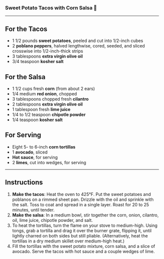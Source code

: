 ### Sweet Potato Tacos with Corn Salsa 🌮

---

## For the Tacos
* 1 1/2 pounds **sweet potatoes**, peeled and cut into 1/2-inch cubes
* 2 **poblano peppers**, halved lengthwise, cored, seeded, and sliced crosswise into 1/2-inch-thick strips
* 3 tablespoons **extra virgin olive oil**
* 3/4 teaspoon **kosher salt**

## For the Salsa
* 1 1/2 cups fresh **corn** (from about 2 ears)
* 1/4 medium **red onion**, chopped
* 3 tablespoons chopped fresh **cilantro**
* 2 tablespoons **extra virgin olive oil**
* 1 tablespoon fresh **lime juice**
* 1/4 to 1/2 teaspoon **chipotle powder**
* 1/4 teaspoon **kosher salt**

## For Serving
* Eight 5- to 6-inch **corn tortillas**
* 1 **avocado**, sliced
* **Hot sauce**, for serving
* 2 **limes**, cut into wedges, for serving

---

## Instructions
1.  **Make the tacos**: Heat the oven to 425°F. Put the sweet potatoes and poblanos on a rimmed sheet pan. Drizzle with the oil and sprinkle with the salt. Toss to coat and spread in a single layer. Roast for 20 to 25 minutes, until tender.
2.  **Make the salsa**: In a medium bowl, stir together the corn, onion, cilantro, oil, lime juice, chipotle powder, and salt.
3.  To heat the tortillas, turn the flame on your stove to medium-high. Using tongs, grab a tortilla and drag it over the burner grate, flipping it, until lightly charred on both sides but still pliable. (Alternatively, heat the tortillas in a dry medium skillet over medium-high heat.)
4.  Fill the tortillas with the sweet potato mixture, corn salsa, and a slice of avocado. Serve the tacos with hot sauce and a couple wedges of lime.

